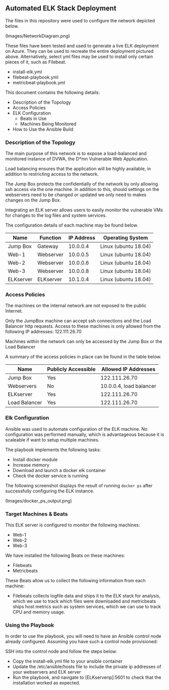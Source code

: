 ## Automated ELK Stack Deployment

The files in this repository were used to configure the network depicted below.

(Images/NetworkDiagram.png)

These files have been tested and used to generate a live ELK deployment on Azure. They can be used to recreate the entire deployment pictured above. Alternatively, select yml files may be used to install only certain pieces of it, such as Filebeat.

  - install-elk.yml
  - filebeat-playbook.yml
  - metricbeat-playbook.yml

This document contains the following details:
- Description of the Topology
- Access Policies
- ELK Configuration
  - Beats in Use
  - Machines Being Monitored
- How to Use the Ansible Build


### Description of the Topology

The main purpose of this network is to expose a load-balanced and monitored instance of DVWA, the D*mn Vulnerable Web Application.

Load balancing ensures that the application will be highly available, in addition to restricting access to the network.

The Jump Box protects the confidentially of the network by only allowing ssh access via the one machine. In addition to this, should settings on the webservers need to be changed or updated we only need to makes changes on the Jump Box.

Integrating an ELK server allows users to easily monitor the vulnerable VMs for changes to the log files and system services.

The configuration details of each machine may be found below.


| Name         | Function   | IP Address | Operating System      |
|----------    |----------  |------------|------------------     |
| Jump Box     | Gateway    | 10.0.0.4   | Linux (ubuntu 18.04)  |
| Web-1        | Webserver  | 10.0.0.5   | Linux (ubuntu 18.04)  |
| Web-2        | Webserver  | 10.0.0.6   | Linux (ubuntu 18.04)  |
| Web-3        | Webserver  | 10.0.0.8   | Linux (ubuntu 18.04)  |
| ELKserver    | ELKserver  | 10.1.0.4   | Linux (ubuntu 18.04)  |

### Access Policies

The machines on the internal network are not exposed to the public Internet. 

Only the JumpBox machine can accept ssh connections and the Load Balancer http requests. Access to these machines is only allowed from the following IP addresses: 122.111.26.70

Machines within the network can only be accessed by the Jump Box or the Load Balancer

A summary of the access policies in place can be found in the table below.

| Name          | Publicly Accessible  | Allowed IP Addresses     |
|-------------- |--------------------- |------------------------- |
| Jump Box      | Yes                  | 122.111.26.70            |
| Webservers    | No                   | 10.0.0.4, load balancer  |
| ELKserver     | Yes                  | 122.111.26.70            |
| Load Balancer | Yes                  | 122.111.26.70            |

### Elk Configuration

Ansible was used to automate configuration of the ELK machine. No configuration was performed manually, which is advantageous because it is scaleable if want to setup multiple machines.

The playbook implements the following tasks:

- Install docker module
- Increase memory
- Download and launch a docker elk container
- Check the docker service is running

The following screenshot displays the result of running `docker ps` after successfully configuring the ELK instance.

(Images/docker_ps_output.png)

### Target Machines & Beats
This ELK server is configured to monitor the following machines:
- Web-1
- Web-2
- Web-3

We have installed the following Beats on these machines:
- Filebeats
- Metricbeats

These Beats allow us to collect the following information from each machine:
- Filebeats collects logfile data and ships it to the ELK stack for analysis, which we use to track which files were downloaded and metricbeats ships host metrics such as system services, which we can use to track CPU and memory usage.

### Using the Playbook
In order to use the playbook, you will need to have an Ansible control node already configured. Assuming you have such a control node provisioned: 

SSH into the control node and follow the steps below:
- Copy the install-elk.yml file to your ansible container
- Update the /etc/ansible/hosts file to include the private ip addresses of your webservers and ELK server
- Run the playbook, and navigate to [ELKserverip]:5601 to check that the installation worked as expected.
